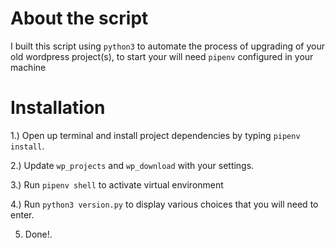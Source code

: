 # About the script

I built this script using `python3` to automate the process of upgrading of your old wordpress project(s), to start your will need `pipenv` configured in your machine

# Installation

1.) Open up terminal and install project dependencies by typing `pipenv install`.

2.) Update `wp_projects` and `wp_download` with your settings.

3.) Run `pipenv shell` to activate virtual environment

4.) Run `python3 version.py` to display various choices that you will need to enter.

5. Done!.
